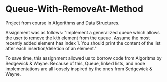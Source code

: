 # Queue-With-RemoveAt-Method
Project from course in Algorithms and Data Structures.

Assignment was as follows: "Implement a generalized queue which allows the user to remove the kth element from the queue. Assume the most recently added element has index 1. You should print the content of the list after each insertion/deletion of an element."

To save time, this assignment allowed us to borrow code from Algoritms by Sedgewick & Wayne. Because of this, Queue, linked lists, and node implementations are all loosely inspired by the ones from Sedgewick & Wayne.


